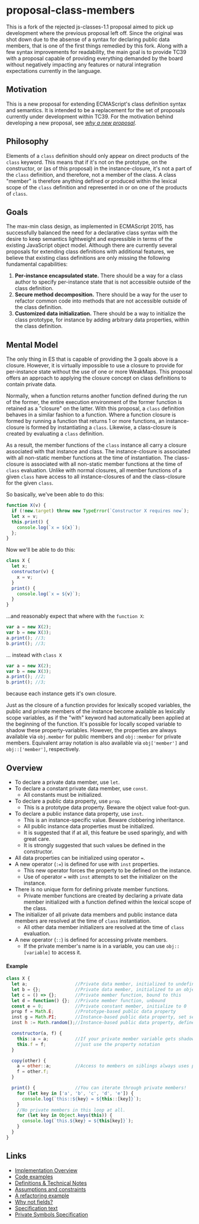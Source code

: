 # proposal-class-members
This is a fork of the rejected js-classes-1.1 proposal aimed to pick up development where the previous proposal left off. Since the original was shot down due to the absense of a syntax for declaring public data members, that is one of the first things remedied by this fork. Along with a few syntax improvements for readability, the main goal is to provide TC39 with a proposal capable of providing everything demanded by the board without negatively impacting any features or natural integration expectations currently in the language.

## Motivation

This is a new proposal for extending ECMAScript's class definition syntax and semantics. It is intended to be a replacement for the  set of proposals currently under development within TC39. For the motivation behind developing a new proposal, see *[why a new proposal](docs/motivation.md)*.

## Philosophy

Elements of a `class` definition should only appear on direct products of the `class` keyword. This means that if it's not on the prototype, on the constructor, or (as of this proposal) in the instance-closure, it's not a part of the `class` definition, and therefore, not a member of the class. A class "member" is therefore anything defined or produced within the lexical scope of the `class` definition and represented in or on one of the products of `class`.

## Goals

The max-min class design, as implemented in ECMAScript 2015, has successfully balanced the need for a declarative class syntax with the desire to keep semantics lightweight and expressible in terms of the existing JavaScript object model. Although there are currently several proposals for extending class definitions with additional features, we believe that existing class definitions are only missing the following fundamental capabilities:

1. **Per-instance encapsulated state.** There should be a way for a class author to specify per-instance state that is not accessible outside of the class definition.
2. **Secure method decomposition.** There should be a way for the user to refactor common code into methods that are not accessible outside of the class definition.
3. **Customized data initialization.** There should be a way to initialize the class prototype, for instance by adding arbitrary data properties, within the class definition.

## Mental Model

The only thing in ES that is capable of providing the 3 goals above is a closure. However, it is virtually impossible to use a closure to provide for per-instance state without the use of one or more WeakMaps. This proposal offers an approach to applying the closure concept on class definitions to contain private data.

Normally, when a function returns another function defined during the run of the former, the entire execution environment of the former function is retained as a "closure" on the latter. With this proposal, a `class` definition behaves in a similar fashion to a function. Where a function closure is formed by running a function that returns 1 or more functions, an instance-closure is formed by instantiating a `class`. Likewise, a class-closure is created by evaluating a `class` definition.

As a result, the member functions of the `class` instance all carry a closure associated with that instance and class. The instance-closure is associated with all non-static member functions at the time of instantiation. The class-closure is associated with all non-static member functions at the time of `class` evaluation. Unlike with normal closures, all member functions of a given `class` have access to all instance-closures of and the class-closure for the given `class`.

So basically, we've been able to do this:
```js
function X(v) {
  if (!new.target) throw new TypeError(`Constructor X requires new`);
  let x = v;
  this.print() {
    console.log(`x = ${x}`);
  };
}
```
Now we'll be able to do this:
```js
class X {
  let x;
  constructor(v) {
    x = v;
  }
  print() {
    console.log(`x = ${v}`);
  }
}
```
...and reasonably expect that where with the `function X`:
```js
var a = new X(2);
var b = new X(3);
a.print(); //3;
b.print(); //3;
```
... instead with `class X`
```js
var a = new X(2);
var b = new X(3);
a.print(); //2;
b.print(); //3;
```
because each instance gets it's own closure.

Just as the closure of a function provides for lexically scoped variables, the public and private members of the instance become available as lexically scope variables, as if the "with" keyword had automatically been applied at the beginning of the function. It's possible for locally scoped variable to shadow these property-variables. However, the properties are always available via `obj.member` for public members and `obj::member` for private members. Equivalent array notation is also available via `obj['member']` and `obj::['member']`, respectively.

## Overview
* To declare a private data member, use `let`.
* To declare a constant private data member, use `const`.
    * All constants must be initialized.
* To declare a public data property, use `prop`.
    * This is a prototype data property. Beware the object value foot-gun.
* To declare a public instance data property, use `inst`.
    * This is an instance-specific value. Beware clobbering inheritance.
    * All public instance data properties must be initialized.
    * It is suggested that if at all, this feature be used sparingly, and with great care.
    * It is strongly suggested that such values be defined in the constructor.
* All data properties can be initialized using operator `=`.
* A new operator (`:=`) is defined for use with `inst` properties.
    * This new operator forces the property to be defined on the instance.
    * Use of operator `=` with `inst` attempts to set the initializer on the instance.
* There is no unique form for defining private member functions.
    * Private member functions are created by declaring a private data member initialized with a function defined within the lexical scope of the class.
* The initializer of all private data members and public instance data members are resolved at the time of `class` instantiation.
    * All other data member initializers are resolved at the time of `class` evaluation.
* A new operator (`::`) is defined for accessing private members.
    * If the private member's name is in a variable, you can use `obj::[variable]` to access it.

#### Example
```js
class X {
  let a;                  //Private data member, initialized to undefined
  let b = {};             //Private data member, initialized to an object
  let c = () => {};       //Private member function, bound to this
  let d = function() {};  //Private member function, unbound
  const e = 0;            //Private constant member, initialize to 0
  prop f = Math.E;        //Prototype-based public data property
  inst g = Math.PI;       //Instance-based public data property, set semantics
  inst h := Math.random();//Instance-based public data property, define semantics

  constructor(a, f) {
    this::a = a;          //If your private member variable gets shadowed,
    this.f = f;           //just use the property notation
  }

  copy(other) {
    a = other::a;         //Access to members on siblings always uses property notation
    f = other.f;
  }

  print() {               //You can iterate through private members!
    for (let key in ['a', 'b', 'c', 'd', 'e']) {
      console.log(`this::${key} = ${this::[key]}`);
    }
    //No private members in this loop at all.
    for (let key in Object.keys(this)) {
      console.log(`this.${key} = ${this[key]}`);
    }
  }
}
```

## Links

- [Implementation Overview](docs/implementation-overview.md)
- [Code examples](https://github.com/rdking/proposal-class-members/tree/master/examples)
- [Definitions & Technical Notes](docs/definitions.md)
- [Assumptions and constraints](docs/assumptions-and-constraints.md)
- [A refactoring example](docs/refactoring.md)
- [Why not fields?](docs/why-not-fields.md)
- [Specification text](https://rdking.github.io/proposal-class-members/)
- [Private Symbols Specification](https://github.com/zenparsing/proposal-private-symbols)